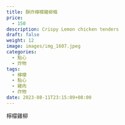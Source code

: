 ```yaml
---
title: 酥炸檸檬雞柳條
price:
  - 150
description: Crispy Lemon chicken tenders
draft: false
weight: 12
image: images/img_1607.jpeg
categories:
  - 點心
  - 炸物
tags:
  - 檸檬
  - 點心
  - 雞肉
  - 炸物
date: 2023-08-11T23:15:09+08:00
---
```

檸檬雞柳